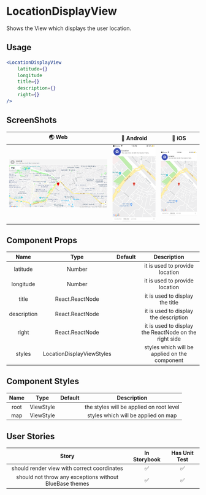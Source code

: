 # LocationDisplayView

Shows the View which displays the user location.

## Usage

```jsx
<LocationDisplayView
    latitude={}
    longitude
    title={}
    description={}
    right={}
/>
```

## ScreenShots

|                          🌏 Web                         |                         📱 Android                         |                           📱 iOS                           |
| :-----------------------------------------------------: | :--------------------------------------------------------: | :--------------------------------------------------------: |
| <img src="./screenshots/DisplayView.png" width="600" /> | <img src="./screenshots/DisplayViewIos.png" width="200" /> | <img src="./screenshots/DisplayViewIos.png" width="200" /> |

## Component Props

|     Name    |            Type           | Default |                      Description                      |
| :---------: | :-----------------------: | :-----: | :---------------------------------------------------: |
|   latitude  |           Number          |    ️    |             it is used to provide location            |
|  longitude  |           Number          |    ️    |             it is used to provide location            |
|    title    |      React.ReactNode      |    ️    |            it is used to display the title            |
| description |      React.ReactNode      |    ️    |         it is used to display the description         |
|    right    |      React.ReactNode      |    ️    | it is used to display the ReactNode on the right side |
|    styles   | LocationDisplayViewStyles |    ️    |     styles which will be applied on the component     |

## Component Styles

| Name |    Type   | Default |                Description               |
| :--: | :-------: | :-----: | :--------------------------------------: |
| root | ViewStyle |    ️    | the styles will be applied on root level |
|  map | ViewStyle |         |    styles which will be applied on map   |

## User Stories

|                          Story                          | In Storybook | Has Unit Test |
| :-----------------------------------------------------: | :----------: | :-----------: |
|       should render view with correct coordinates       |       ✅      |       ✅       |
| should not throw any exceptions without BlueBase themes |       ✅      |       ✅       |
